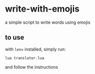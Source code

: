 # write-with-emojis
a simple script to write words using emojis

## to use
with `lenv` installed, simply run:

`lua translator.lua`

and follow the instructions
